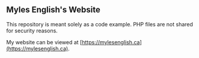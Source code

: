 ## Myles English's Website

This repository is meant solely as a code example. PHP files are not shared for security reasons.

My website can be viewed at [https://mylesenglish.ca](https://mylesenglish.ca).
